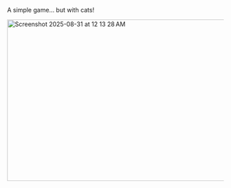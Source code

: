 A simple game... but with cats!


<img width="643" height="375" alt="Screenshot 2025-08-31 at 12 13 28 AM" src="https://github.com/user-attachments/assets/7e9cf16a-659c-46a3-af30-b95017ef7b26" />
